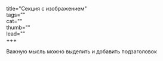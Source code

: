 title="Cекция с изображением"  
tags=""  
cat=""  
thumb=""  
lead=""  
+++


Важную мысль можно выделить и добавить подзаголовок  
